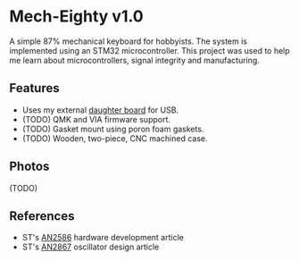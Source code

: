 # Mech-Eighty v1.0
A simple 87% mechanical keyboard for hobbyists. The system is implemented using an STM32 microcontroller.
This project was used to help me learn about microcontrollers, signal integrity and manufacturing.

## Features
- Uses my external [daughter board](https://github.com/rothman5/usbc-daughter-board) for USB.
- (TODO) QMK and VIA firmware support.
- (TODO) Gasket mount using poron foam gaskets.
- (TODO) Wooden, two-piece, CNC machined case.

## Photos
(TODO)

## References
- ST's [AN2586](https://www.st.com/resource/en/application_note/an2586-getting-started-with-stm32f10xxx-hardware-development-stmicroelectronics.pdf) hardware development article
- ST's [AN2867](https://www.st.com/resource/en/application_note/cd00221665-oscillator-design-guide-for-stm8afals-stm32-mcus-and-mpus-stmicroelectronics.pdf) oscillator design article
